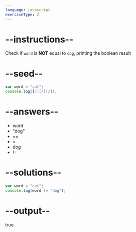 ```yaml
---
language: javascript
exerciseType: 2
---
```


# --instructions--

Check if `word` is **NOT** equal to `dog`, printing the boolean result

# --seed--

```javascript
var word = "cat";
console.log([/][/][/]);
```

# --answers--

- word 
-  "dog"
- == 
- = 
- dog
- !=

# --solutions--

```javascript
var word = "cat";
console.log(word != "dog");
```

# --output--

true
